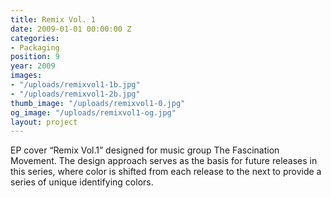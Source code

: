 ```yaml
---
title: Remix Vol. 1
date: 2009-01-01 00:00:00 Z
categories:
- Packaging
position: 9
year: 2009
images:
- "/uploads/remixvol1-1b.jpg"
- "/uploads/remixvol1-2b.jpg"
thumb_image: "/uploads/remixvol1-0.jpg"
og_image: "/uploads/remixvol1-og.jpg"
layout: project
---
```


EP cover “Remix Vol.1” designed for music group The Fascination Movement. The design approach serves as the basis for future releases in this series, where color is shifted from each release to the next to provide a series of unique identifying colors.
